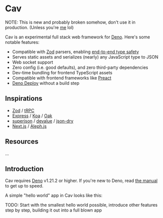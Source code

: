 # Cav

NOTE: This is new and probably broken somehow, don't use it in production.
(Unless you're [me](https://connor.lol) lol)

Cav is an experimental full stack web framework for [Deno](https://deno.land).
Here's some notable features:

- Compatible with [Zod](https://github.com/colinhacks/zod) parsers, enabling
  [end-to-end type safety](https://colinhacks.com/essays/painless-typesafety)
- Serves static assets and serializes (nearly) any JavaScript type to JSON
- Web socket support
- Zero config (i.e. good defaults), and zero third-party dependencies
- Dev-time bundling for frontend TypeScript assets
- Compatible with frontend frameworks like [Preact](https://preactjs.com)
- [Deno Deploy](https://deno.com) without a build step

## Inspirations

- [Zod](https://github.com/colinhacks/zod) / [tRPC](https://trpc.io)
- [Express](https://expressjs.com/) / [Koa](https://koajs.com/) /
  [Oak](https://oakserver.github.io/oak/)
- [superjson](https://github.com/blitz-js/superjson) /
  [devalue](https://github.com/Rich-Harris/devalue) /
  [json-dry](https://github.com/11ways/json-dry)
- [Next.js](https://nextjs.org/) / [Aleph.js](https://alephjs.org/)

## Resources

...

## Introduction

Cav requires [Deno](https://deno.land) v1.21.2 or higher. If you're new to Deno,
read [the manual](https://deno.land/manual/introduction) to get up to speed.

A simple "hello world" app in Cav looks like this:

TODO: Start with the smallest hello world possible, introduce other features
step by step, building it out into a full blown app